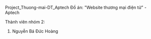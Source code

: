Project_Thuong-mai-DT_Aptech
Đồ án: "Website thương mại điện tử" - Aptech

Thành viên nhóm 2:

1. Nguyễn Bá Đức Hoàng
